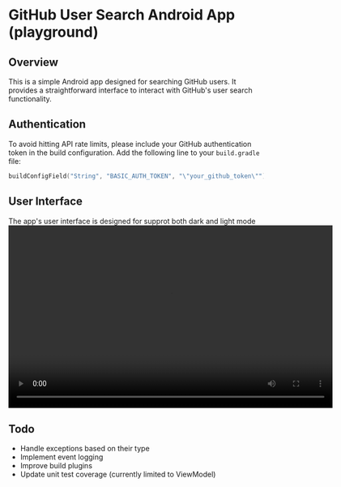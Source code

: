 # GitHub User Search Android App (playground)

## Overview

This is a simple Android app designed for searching GitHub users. It provides a straightforward interface to interact with GitHub's user search functionality.

## Authentication

To avoid hitting API rate limits, please include your GitHub authentication token in the build configuration. Add the following line to your `build.gradle` file:

```kotlin
buildConfigField("String", "BASIC_AUTH_TOKEN", "\"your_github_token\"")
```

## User Interface
The app's user interface is designed for supprot both dark and light mode
<video width="640" height="360" controls>
<source src="docs/evidence.mp4" type="video/mp4">
</video>

## Todo

- Handle exceptions based on their type
- Implement event logging
- Improve build plugins
- Update unit test coverage (currently limited to ViewModel)